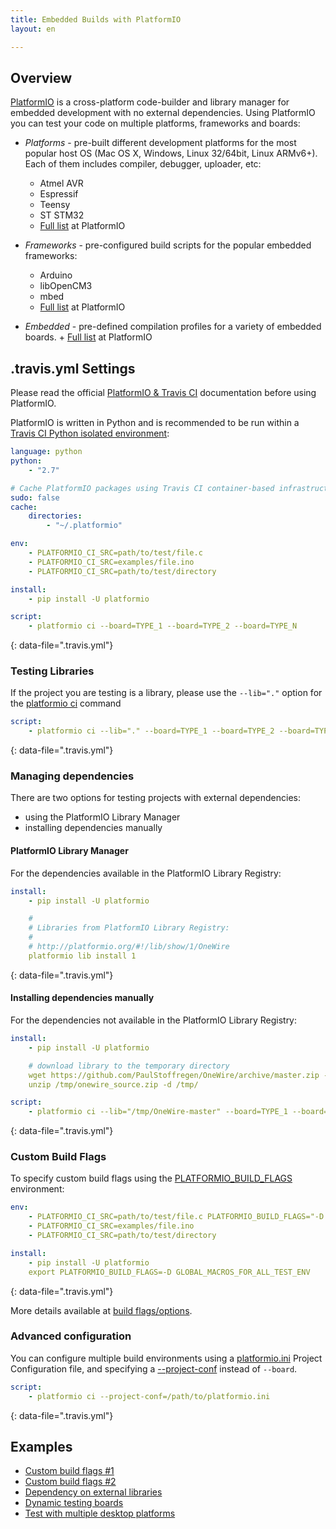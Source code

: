 ```yaml
---
title: Embedded Builds with PlatformIO
layout: en

---
```


<div id="toc"></div>

## Overview

[PlatformIO](http://platformio.org/) is a cross-platform code-builder and library manager for embedded development with no external dependencies. Using PlatformIO you can test your code on multiple platforms, frameworks and boards:

- *Platforms* - pre-built different development platforms for the most popular host OS (Mac OS X, Windows, Linux 32/64bit, Linux ARMv6+). Each of them
  includes compiler, debugger, uploader, etc:

  - Atmel AVR
  - Espressif
  - Teensy
  - ST STM32
  - [Full list](http://platformio.org/#!/platforms) at PlatformIO

- *Frameworks* - pre-configured build scripts for the popular embedded frameworks:

  - Arduino
  - libOpenCM3
  - mbed
  - [Full list](http://platformio.org/#!/frameworks) at PlatformIO

- *Embedded* - pre-defined compilation profiles for a variety of embedded
  boards.
      \+ [Full list](http://platformio.org/#!/boards) at PlatformIO

## .travis.yml Settings

Please read the official
[PlatformIO & Travis CI](http://docs.platformio.org/en/latest/ci/travis.html) documentation before using PlatformIO.

PlatformIO is written in Python and is recommended to be run within a [Travis CI
Python isolated environment](/user/languages/python/#Travis-CI-Uses-Isolated-virtualenvs):

```yaml
language: python
python:
    - "2.7"

# Cache PlatformIO packages using Travis CI container-based infrastructure
sudo: false
cache:
    directories:
        - "~/.platformio"

env:
    - PLATFORMIO_CI_SRC=path/to/test/file.c
    - PLATFORMIO_CI_SRC=examples/file.ino
    - PLATFORMIO_CI_SRC=path/to/test/directory

install:
    - pip install -U platformio

script:
    - platformio ci --board=TYPE_1 --board=TYPE_2 --board=TYPE_N
```
{: data-file=".travis.yml"}

### Testing Libraries

If the project you are testing is a library, please use the  `--lib="."` option for the [platformio ci](http://docs.platformio.org/en/latest/userguide/cmd_ci.html#cmdoption-platformio-ci-l) command

```yaml
script:
    - platformio ci --lib="." --board=TYPE_1 --board=TYPE_2 --board=TYPE_N
```
{: data-file=".travis.yml"}

### Managing dependencies

There are two options for testing projects with external dependencies:

- using the PlatformIO Library Manager
- installing dependencies manually

#### PlatformIO Library Manager

For the dependencies available in the PlatformIO Library Registry:

```yaml
install:
    - pip install -U platformio

    #
    # Libraries from PlatformIO Library Registry:
    #
    # http://platformio.org/#!/lib/show/1/OneWire
    platformio lib install 1
```
{: data-file=".travis.yml"}

#### Installing dependencies manually

For the dependencies not available in the PlatformIO Library Registry:

```yaml
install:
    - pip install -U platformio

    # download library to the temporary directory
    wget https://github.com/PaulStoffregen/OneWire/archive/master.zip -O /tmp/onewire_source.zip
    unzip /tmp/onewire_source.zip -d /tmp/

script:
    - platformio ci --lib="/tmp/OneWire-master" --board=TYPE_1 --board=TYPE_2 --board=TYPE_N
```
{: data-file=".travis.yml"}

### Custom Build Flags

To specify custom build flags using the
[PLATFORMIO_BUILD_FLAGS](http://docs.platformio.org/en/latest/envvars.html#envvar-PLATFORMIO_BUILD_FLAGS) environment:

```yaml
env:
    - PLATFORMIO_CI_SRC=path/to/test/file.c PLATFORMIO_BUILD_FLAGS="-D SPECIFIC_MACROS_PER_TEST_ENV -I/extra/inc"
    - PLATFORMIO_CI_SRC=examples/file.ino
    - PLATFORMIO_CI_SRC=path/to/test/directory

install:
    - pip install -U platformio
    export PLATFORMIO_BUILD_FLAGS=-D GLOBAL_MACROS_FOR_ALL_TEST_ENV
```
{: data-file=".travis.yml"}

More details available at [build flags/options](http://docs.platformio.org/en/latest/projectconf.html#build-flags).

### Advanced configuration

You can configure multiple build environments using a [platformio.ini](http://docs.platformio.org/en/latest/projectconf.html) Project Configuration file, and specifying a [--project-conf](http://docs.platformio.org/en/latest/userguide/cmd_ci.html#cmdoption-platformio-ci--project-conf) instead of `--board`.

```yaml
script:
    - platformio ci --project-conf=/path/to/platformio.ini
```
{: data-file=".travis.yml"}

## Examples

- [Custom build flags #1](https://github.com/felis/USB_Host_Shield_2.0/blob/master/.travis.yml)
- [Custom build flags #2](https://github.com/z3t0/Arduino-IRremote/blob/master/.travis.yml)
- [Dependency on external libraries](https://github.com/jcw/ethercard/blob/master/.travis.yml)
- [Dynamic testing boards](https://github.com/valeros/Time/blob/master/.travis.yml)
- [Test with multiple desktop platforms](https://github.com/smartanthill/smartanthill-commstack-server/blob/develop/.travis.yml)
